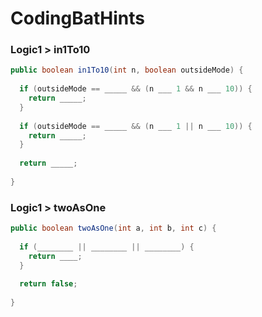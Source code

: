 # CodingBatHints

### Logic1 > in1To10

```java
public boolean in1To10(int n, boolean outsideMode) {
  
  if (outsideMode == _____ && (n ___ 1 && n ___ 10)) {
    return _____;
  }
  
  if (outsideMode == _____ && (n ___ 1 || n ___ 10)) {
    return _____;
  }
  
  return _____;
  
}
```
### Logic1 > twoAsOne

```java
public boolean twoAsOne(int a, int b, int c) {
  
  if (________ || ________ || ________) {
    return ____;
  }
  
  return false;
  
}
```
